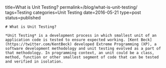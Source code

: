 title=What is Unit Testing?
permalink=/blog/what-is-unit-testing/
tags=Testing
categories=Unit Testing
date=2016-05-21
type=post
status=published
~~~~~~
# What is Unit Testing?

*Unit Testing* is a development process in which smallest unit of an application code is tested to ensure expected working. [Kent Beck](https://twitter.com/KentBeck) developed Extreme Programming (XP), a software development methodology and unit testing evolved as a part of that methodology. In programming context, an unit could be a class, method, function or other smallest segment of code that can be tested and verified in isolation.
